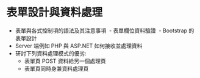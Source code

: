# 表單設計與資料處理 
  - 表單與各式控制項的語法及其注意事項 
  - 表單欄位資料驗證
  - Bootstrap 的表單設計 
  - Server 端例如 PHP 與 ASP.NET 如何接收並處理資料 
  - 研討下列資料處理模式的優劣: 
    - 表單頁 POST 資料給另一個處理頁 
    - 表單頁同時身兼資料處理頁 
